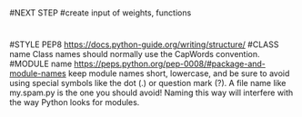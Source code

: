 #
#NEXT STEP
#create input of weights, functions
#
#STYLE PEP8 
https://docs.python-guide.org/writing/structure/
#CLASS name
Class names should normally use the CapWords convention.
#MODULE name https://peps.python.org/pep-0008/#package-and-module-names
keep module names short, lowercase, and be sure to avoid using special symbols like the dot (.) or
question mark (?). A file name like my.spam.py is the one you should avoid! Naming this way will 
interfere with the way Python looks for modules.